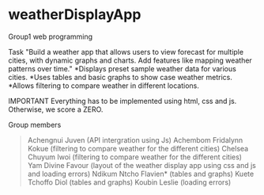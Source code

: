 # weatherDisplayApp

Group1 web programming

Task
"Build a weather app that allows users to view forecast for multiple cities, with dynamic graphs and charts. Add features like mapping weather patterns over time."
*Displays preset sample weather data for various cities.
*Uses tables and basic graphs to show case weather metrics.
*Allows filtering to compare weather in different locations.

IMPORTANT
Everything has to be implemented using html, css and js. Otherwise, we score a ZERO.

Group members

> Achengnui Juven (API intergration using Js)
> Achembom Fridalynn Kokue (filtering to compare weather for the different cities)
> Chelsea Chuyum Iwoi (filtering to compare weather for the different cities)
> Yam Divine Favour (layout of the weather display app using css and js and loading errors)
> Ndikum Ntcho Flavien\* (tables and graphs)
> Kuete Tchoffo Diol (tables and graphs)
> Koubin Leslie (loading errors)
